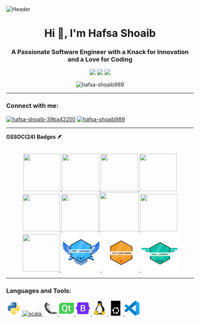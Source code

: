 ![Header](https://raw.githubusercontent.com/halfrost/halfrost/master/icons/header_.png)

<h1 align="center">Hi 👋, I'm Hafsa Shoaib</h1>
<h3 align="center">A Passionate Software Engineer with a Knack for Innovation and a Love for Coding</h3>

<p align="center">
  <a href="https://github.com/Hafsa-shoaib989"><img src="https://img.shields.io/github/followers/Hafsa-shoaib989?label=Follow&style=social"></a>
  <a href="https://www.linkedin.com/in/hafsa-shoaib-39ba42250"><img src="https://img.shields.io/badge/LinkedIn-Connect-blue?style=social&logo=linkedin"></a>
  <a href="mailto:hafsashoaib989@gmail.com"><img src="https://img.shields.io/badge/Email-Contact-red?style=social&logo=gmail"></a>
</p>

<p align="center"> <img src="https://komarev.com/ghpvc/?username=hafsa-shoaib989&label=Profile%20views&color=0e75b6&style=flat" alt="hafsa-shoaib989" /> </p>

---

<h3>Connect with me:</h3>
<p>
<a href="https://www.linkedin.com/in/hafsa-shoaib-39ba42250" target="blank"><img align="center" src="https://cdn.jsdelivr.net/npm/simple-icons@3.0.1/icons/linkedin.svg" alt="hafsa-shoaib-39ba42250" height="30" width="40" /></a>
<a href="https://github.com/Hafsa-shoaib989" target="blank"><img align="center" src="https://cdn.jsdelivr.net/npm/simple-icons@3.0.1/icons/github.svg" alt="hafsa-shoaib989" height="30" width="40" /></a>
</p>

---

<b>GSSOC(24) Badges 🪶</b><br><br>
<div style="display:flex; align-items:center; gap:10px; flex-wrap:wrap;" align="center">
  <a href="https://gssoc.girlscript.tech/leaderboard">
<img src="https://raw.githubusercontent.com/GSSoC24/Postman-Challenge/main/docs/assets/Postman%20White.png" width="100px" height="100px" />
  <img src="https://raw.githubusercontent.com/GSSoC24/Postman-Challenge/main/docs/assets/1.png" width="100px" height="100px" />
  <img src="https://raw.githubusercontent.com/GSSoC24/Postman-Challenge/main/docs/assets/2.png" width="100px" height="100px" />
  <img src="https://raw.githubusercontent.com/GSSoC24/Postman-Challenge/main/docs/assets/3.png" width="100px" height="100px" />
  <img src="https://raw.githubusercontent.com/GSSoC24/Postman-Challenge/main/docs/assets/4.png" width="100px" height="100px" />
  <img src="https://raw.githubusercontent.com/GSSoC24/Postman-Challenge/main/docs/assets/5.png" width="100px" height="100px" />
  <img src="https://raw.githubusercontent.com/GSSoC24/Postman-Challenge/main/docs/assets/6.png" width="105px" height="105px" />
  <img src="https://raw.githubusercontent.com/GSSoC24/Postman-Challenge/main/docs/assets/7.png" width="100px" height="100px" />
  <img src="https://raw.githubusercontent.com/GSSoC24/Postman-Challenge/main/docs/assets/8.png" width="100px" height="100px" />
  <img src="https://raw.githubusercontent.com/GSSoC24/Contributor/refs/heads/main/assets/Code%20Luminary.png" width="105px" height="105px" />
  <img src="https://raw.githubusercontent.com/GSSoC24/Contributor/refs/heads/main/assets/Git%20Explorer.png" width="100px" height="100px" />
  <img src="https://raw.githubusercontent.com/GSSoC24/Contributor/refs/heads/main/assets/Pull%20Expert.png" width="100px" height="100px" /></a>
  </a>
</div>

---

<h3>Languages and Tools:</h3>
<p> 
  <a href="https://www.python.org" target="_blank"> <img src="https://raw.githubusercontent.com/devicons/devicon/master/icons/python/python-original.svg" alt="python" width="40" height="40"/> </a> 
  <a href="https://www.scala-lang.org" target="_blank"> <img src="https://upload.wikimedia.org/wikipedia/commons/3/39/Scala-full-color.svg" alt="scala" width="40" height="40"/> </a> 
  <a href="https://flask.palletsprojects.com/" target="_blank"> <img src="https://raw.githubusercontent.com/devicons/devicon/master/icons/flask/flask-original.svg" alt="flask" width="40" height="40"/> </a> 
  <a href="https://www.qt.io" target="_blank"> <img src="https://raw.githubusercontent.com/devicons/devicon/master/icons/qt/qt-original.svg" alt="qt" width="40" height="40"/> </a> 
  <a href="https://getbootstrap.com" target="_blank"> <img src="https://raw.githubusercontent.com/devicons/devicon/master/icons/bootstrap/bootstrap-plain.svg" alt="bootstrap" width="40" height="40"/> </a> 
  <a href="https://www.linux.org" target="_blank"> <img src="https://raw.githubusercontent.com/devicons/devicon/master/icons/linux/linux-original.svg" alt="linux" width="40" height="40"/> </a> 
  <a href="https://www.ubuntu.com" target="_blank"> <img src="https://raw.githubusercontent.com/devicons/devicon/master/icons/ubuntu/ubuntu-plain.svg" alt="ubuntu" width="40" height="40"/> </a> 
  <a href="https://code.visualstudio.com" target="_blank"> <img src="https://raw.githubusercontent.com/devicons/devicon/master/icons/vscode/vscode-original.svg" alt="vscode" width="40" height="40"/> </a> 
</p>
